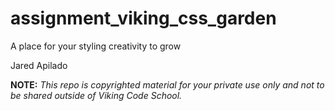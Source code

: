 assignment_viking_css_garden
============================

A place for your styling creativity to grow

Jared Apilado

**NOTE:** *This repo is copyrighted material for your private use only and not to be shared outside of Viking Code School.*
